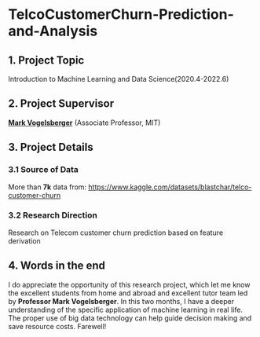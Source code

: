 # TelcoCustomerChurn-Prediction-and-Analysis

## 1. Project Topic
Introduction to Machine Learning and Data Science(2020.4-2022.6)

## 2. Project Supervisor
[**Mark Vogelsberger**](https://physics.mit.edu/faculty/mark-vogelsberger/) (Associate Professor, MIT)

## 3. Project Details
### 3.1 Source of Data
More than **7k** data from: https://www.kaggle.com/datasets/blastchar/telco-customer-churn

### 3.2 Research Direction
Research on Telecom customer churn prediction based on feature derivation

## 4. Words in the end
I do appreciate the opportunity of this research project, which let me know the excellent students from home and abroad and excellent tutor team led by **Professor Mark Vogelsberger**. In this two months, I have a deeper understanding of the specific application of machine learning in real life. The proper use of big data technology can help guide decision making and save resource costs. Farewell!
